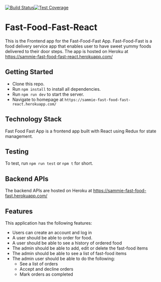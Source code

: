 [![Build Status](https://travis-ci.org/Sammuel09/Fast-Food-Fast-React.svg?branch=dev)](https://travis-ci.org/Sammuel09/Fast-Food-Fast-React)[![Test Coverage](https://api.codeclimate.com/v1/badges/1949e09c9a28151c86a5/test_coverage)](https://codeclimate.com/github/Sammuel09/Fast-Food-Fast-React/test_coverage)

# Fast-Food-Fast-React

This is the Frontend app for the Fast-Food-Fast App. Fast-Food-Fast is a food delivery service app that enables user to have sweet yummy foods delivered to their door steps. The app is hosted on Heroku at https://sammie-fast-food-fast-react.herokuapp.com/

## Getting Started
- Clone this repo.
- Run `npm install` to install all dependencies.
- Run `npm run dev` to start the server.
- Navigate to homepage at `https://sammie-fast-food-fast-react.herokuapp.com/`

## Technology Stack
Fast Food Fast App is a frontend app built with React using Redux for state management.

## Testing
To test, run `npm run test` or `npm t` for short.

## Backend APIs
The backend APIs are hosted on Heroku at https://sammie-fast-food-fast.herokuapp.com/

## Features
This application has the following features:
   - Users can create an account and log in 
   - A user should be able to order for food. 
   - A user should be able to see a history of ordered food 
   - The admin should be able to add, edit or delete the fast-food items 
   - The admin should be able to see a list of fast-food items 
   - The admin user should be able to do the following: 
      - See a list of orders 
      - Accept and decline orders 
      - Mark orders as completed 

